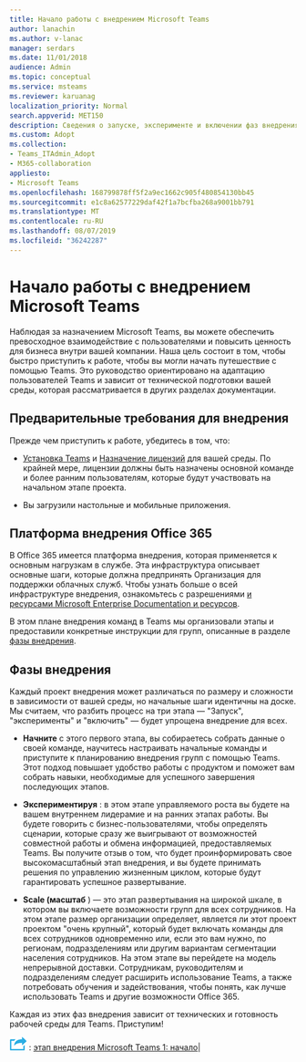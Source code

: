 ```yaml
---
title: Начало работы с внедрением Microsoft Teams
author: lanachin
ms.author: v-lanac
manager: serdars
ms.date: 11/01/2018
audience: Admin
ms.topic: conceptual
ms.service: msteams
ms.reviewer: karuanag
localization_priority: Normal
search.appverid: MET150
description: Сведения о запуске, эксперименте и включении фаз внедрения Microsoft Teams.
ms.custom: Adopt
ms.collection:
- Teams_ITAdmin_Adopt
- M365-collaboration
appliesto:
- Microsoft Teams
ms.openlocfilehash: 168799878ff5f2a9ec1662c905f480854130bb45
ms.sourcegitcommit: e1c8a62577229daf42f1a7bcfba268a9001bb791
ms.translationtype: MT
ms.contentlocale: ru-RU
ms.lasthandoff: 08/07/2019
ms.locfileid: "36242287"
---
```

# <a name="get-started-driving-adoption-of-microsoft-teams"></a>Начало работы с внедрением Microsoft Teams

Наблюдая за назначением Microsoft Teams, вы можете обеспечить превосходное взаимодействие с пользователями и повысить ценность для бизнеса внутри вашей компании. Наша цель состоит в том, чтобы быстро приступить к работе, чтобы вы могли начать путешествие с помощью Teams. Это руководство ориентировано на адаптацию пользователей Teams и зависит от технической подготовки вашей среды, которая рассматривается в других разделах документации.

## <a name="adoption-prerequisites"></a>Предварительные требования для внедрения

Прежде чем приступить к работе, убедитесь в том, что:

- [Установка Teams](get-clients.md) и [Назначение лицензий](office-365-licensing.md) для вашей среды. По крайней мере, лицензии должны быть назначены основной команде и более ранним пользователям, которые будут участвовать на начальном этапе проекта.

- Вы загрузили настольные и мобильные приложения. 

## <a name="office-365-adoption-framework"></a>Платформа внедрения Office 365

В Office 365 имеется платформа внедрения, которая применяется к основным нагрузкам в службе. Эта инфраструктура описывает основные шаги, которые должна предпринять Организация для поддержки облачных служб. Чтобы узнать больше о всей инфраструктуре внедрения, ознакомьтесь с разрешениями [и ресурсами Microsoft Enterprise Documentation и ресурсов](https://aka.ms/O365AdoptionHub). 

В этом плане внедрения команд в Teams мы организовали этапы и предоставили конкретные инструкции для групп, описанные в разделе [фазы внедрения](#adoption-phases).

## <a name="adoption-phases"></a>Фазы внедрения 

Каждый проект внедрения может различаться по размеру и сложности в зависимости от вашей среды, но начальные шаги идентичны на доске. Мы считаем, что разбить процесс на три этапа — "Запуск", "эксперименты" и "включить" — будет упрощена внедрение для всех.  

- **Начните** с этого первого этапа, вы собираетесь собрать данные о своей команде, научитесь настраивать начальные команды и приступите к планированию внедрения групп с помощью Teams. Этот подход повышает удобство работы с продуктом и поможет вам собрать навыки, необходимые для успешного завершения последующих этапов. 

- **Экспериментируя** : в этом этапе управляемого роста вы будете на вашем внутреннем лидерамие и на ранних этапах работы. Вы будете говорить с бизнес-пользователями, чтобы определять сценарии, которые сразу же выигрывают от возможностей совместной работы и обмена информацией, предоставляемых Teams. Вы получите отзыв о том, что будет проинформировать свое высокомасштабный этап внедрения, и вы будете принимать решения по управлению жизненным циклом, которые будут гарантировать успешное развертывание.

- **Scale (масштаб** ) — это этап развертывания на широкой шкале, в котором вы включаете возможности групп для всех сотрудников. На этом этапе размер организации определяет, является ли этот проект проектом "очень крупный", который будет включать команды для всех сотрудников одновременно или, если это вам нужно, по регионам, подразделениям или другим вариантам сегментации населения сотрудников. На этом этапе вы перейдете на модель непрерывной доставки. Сотрудникам, руководителям и подразделениям следует расширить использование Teams, а также потребовать обучения и задействования, чтобы понять, как лучше использовать Teams и другие возможности Office 365.   

Каждая из этих фаз внедрения зависит от технических и готовность рабочей среды для Teams. Приступим!


![Значок, представляющий следующий шаг](media/teams-adoption-next-icon.png) : [этап внедрения Microsoft Teams 1: начало](teams-adoption-phase1.md)|

